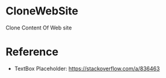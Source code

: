 # CloneWebSite
Clone Content Of Web site

# Reference

- TextBox Placeholder: https://stackoverflow.com/a/836463
